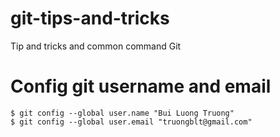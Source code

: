 # git-tips-and-tricks
Tip and tricks and common command Git

# Config git username and email
```git
$ git config --global user.name "Bui Luong Truong"
$ git config --global user.email "truongblt@gmail.com"
```
